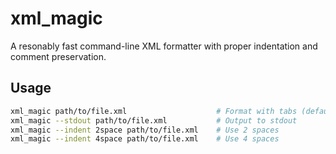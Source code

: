 # xml_magic

A resonably fast command-line XML formatter with proper indentation and comment preservation.

## Usage
```bash
xml_magic path/to/file.xml                    # Format with tabs (default)
xml_magic --stdout path/to/file.xml           # Output to stdout
xml_magic --indent 2space path/to/file.xml    # Use 2 spaces
xml_magic --indent 4space path/to/file.xml    # Use 4 spaces